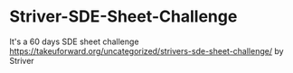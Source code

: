 # Striver-SDE-Sheet-Challenge
It's a 60 days SDE sheet challenge https://takeuforward.org/uncategorized/strivers-sde-sheet-challenge/ by Striver
